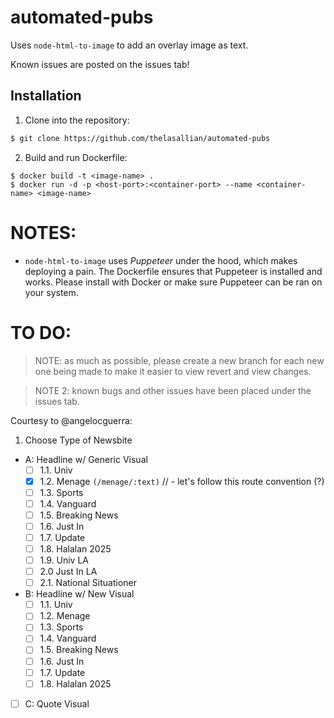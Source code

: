 # automated-pubs
Uses `node-html-to-image` to add an overlay image as text.

Known issues are posted on the issues tab!

## Installation
1. Clone into the repository:
```bash
$ git clone https://github.com/thelasallian/automated-pubs

```

2. Build and run Dockerfile:
```
$ docker build -t <image-name> .
$ docker run -d -p <host-port>:<container-port> --name <container-name> <image-name>
```

# NOTES:
- `node-html-to-image` uses *Puppeteer* under the hood, which makes deploying a pain. The Dockerfile ensures that Puppeteer is installed and works. Please install with Docker or make sure Puppeteer can be ran on your system.

# TO DO:
> NOTE: as much as possible, please create a new branch for each new one being made to make it easier to view revert and view changes.

> NOTE 2: known bugs and other issues have been placed under the issues tab.

Courtesy to @angelocguerra:
1. Choose Type of Newsbite
- A: Headline w/ Generic Visual
     - [ ] 1.1. Univ
     - [X] 1.2. Menage `(/menage/:text)` // - let's follow this route convention (?)
     - [ ] 1.3. Sports
     - [ ] 1.4. Vanguard
     - [ ] 1.5. Breaking News
     - [ ] 1.6. Just In
     - [ ] 1.7. Update
     - [ ] 1.8. Halalan 2025
     - [ ] 1.9. Univ LA
     - [ ] 2.0 Just In LA
     - [ ] 2.1. National Situationer

- B: Headline w/ New Visual
     - [ ] 1.1. Univ
     - [ ] 1.2. Menage
     - [ ] 1.3. Sports
     - [ ] 1.4. Vanguard
     - [ ] 1.5. Breaking News
     - [ ] 1.6. Just In
     - [ ] 1.7. Update
     - [ ] 1.8. Halalan 2025

- [ ] C: Quote Visual

